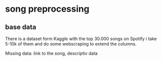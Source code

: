 # song preprocessing 
## base data 
There is a dataset form Kaggle with the top 30.000 songs on Spotify 
i take 5-10k of them and do some webscraping to extend the columns. 

Missing data: link to the song, descriptiv data

